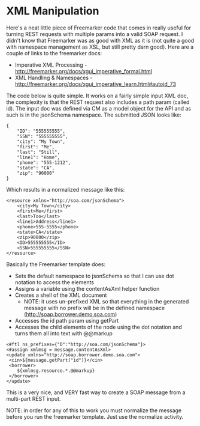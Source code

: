 # XML Manipulation

Here's a neat little piece of Freemarker code that comes in really useful for turning REST requests with multiple params into a valid SOAP request.  I didn't know that Freemarker was as good with XML as it is (not quite a good with namespace management as XSL, but still pretty darn good).  Here are a couple of links to the freemarker docs:  

* Imperative XML Processing - http://freemarker.org/docs/xgui_imperative_formal.html
* XML Handling & Namespaces - http://freemarker.org/docs/xgui_imperative_learn.html#autoid_73

The code below is quite simple.  It works on a fairly simple input XML doc, the complexity is that the REST request also includes a path param (called id).  The input doc was defined via CM as a model object for the API and as such is in the jsonSchema namespace. The submitted JSON looks like:

```
{
    "ID": "555555555",
    "SSN": "555555555",
    "city": "My Town",
    "first": "Me",
    "last": "Still",
    "line1": "Home",
    "phone": "555-1212",
    "state": "CA",
    "zip": "90000"
}
```

Which results in a normalized message like this:

```
<resource xmlns="http://soa.com/jsonSchema">
    <city>My Town</city>
    <first>Me</first>
    <last>Too</last>
    <line1>Address</line1>
    <phone>555-5555</phone>
    <state>CA</state>
    <zip>90000</zip>
    <ID>555555555</ID>
    <SSN>555555555</SSN>
</resource>
```

Basically the Freemarker template does:

* Sets the default namespace to jsonSchema so that I can use dot notation to access the elements
* Assigns a variable using the contentAsXml helper function
* Creates a shell of the XML document
  * NOTE: it uses un-prefixed XML so that everything in the generated message with no prefix will be in the defined namespace (http://soap.borrower.demo.soa.com)
* Accesses the id path param using getPart
* Accesses the child elements of the <resource> node using the dot notation and turns them all into text with @@markup

```
<#ftl ns_prefixes={"D":"http://soa.com/jsonSchema"}>
<#assign xmlmsg = message.contentAsXml>
<update xmlns="http://soap.borrower.demo.soa.com">
 <cin>${message.getPart("id")}</cin>
 <borrower>
 	${xmlmsg.resource.*.@@markup}
 </borrower>
</update>
```

This is a very nice, and VERY fast way to create a SOAP message from a multi-part REST input.  

NOTE: in order for any of this to work you must normalize the message before you run the freemarker template.  Just use the normalize activity.
